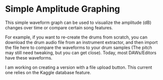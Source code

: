 # Simple Amplitude Graphing

This simple waveform graph can be used to visualize the amplitude (dB) changes over time or compare certain song features.

For example, if you want to re-create the drums from scratch, you can download the drum audio file from an 
instrument extractor, and then import the file here to compare the waveforms to your drum samples (The pitch may still need tweaking, but you can get close).
Today, most DAWs/Editors have these waveforms.

I am working on creating a version with a file upload button. This current one relies on the Kaggle database feature.
